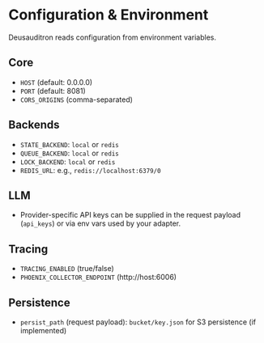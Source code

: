# Configuration & Environment

Deusauditron reads configuration from environment variables.

## Core

- `HOST` (default: 0.0.0.0)
- `PORT` (default: 8081)
- `CORS_ORIGINS` (comma-separated)

## Backends

- `STATE_BACKEND`: `local` or `redis`
- `QUEUE_BACKEND`: `local` or `redis`
- `LOCK_BACKEND`: `local` or `redis`
- `REDIS_URL`: e.g., `redis://localhost:6379/0`

## LLM

- Provider-specific API keys can be supplied in the request payload (`api_keys`) or via env vars used by your adapter.

## Tracing

- `TRACING_ENABLED` (true/false)
- `PHOENIX_COLLECTOR_ENDPOINT` (http://host:6006)

## Persistence

- `persist_path` (request payload): `bucket/key.json` for S3 persistence (if implemented)
